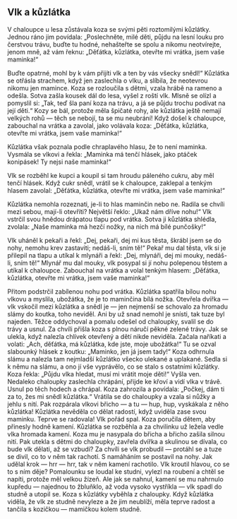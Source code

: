 Vlk a kůzlátka
----------------------------
V chaloupce u lesa zůstávala koza se svými pěti roztomilými kůzlátky. Jednou ráno jim povídala: „Poslechněte, milé děti, půjdu na lesní louku pro čerstvou trávu, buďte tu hodné, nehašteřte se spolu a nikomu neotvírejte, jenom mně, až vám řeknu:
„Děťátka, kůzlátka,
otevřte mi vrátka,
jsem vaše maminka!“

Buďte opatrné, mohl by k vám přijíti vlk a ten by vás všecky snědl!“
Kůzlátka se otřásla strachem, když jen zaslechla o vlku, a slíbila, že neotevrou nikomu jen mamince. Koza se rozloučila s dětmi, vzala hrábě na rameno a odešla.
Sotva zašla kousek dál do lesa, vyšel z roští vlk. Mlsně se olízl a pomyslil si: „Tak, teď šla paní koza na trávu, a já se půjdu trochu podívat na její děti.“
Kozy se bál, protože měla špičaté rohy, ale kůzlátka ještě nemají velkých rohů — těch se nebojí, ta se mu neubrání!
Když došel k chaloupce, zabouchal na vrátka a zavolal, jako volávala koza:
„Děťátka, kůzlátka,
otevřte mi vrátka,
jsem vaše maminka!“

Kůzlátka však poznala podle chraplavého hlasu, že to není maminka. Vysmála se vlkovi a řekla:
„Maminka má tenčí hlásek,
jako ptáček konipásek!
Ty nejsi naše maminka!“

Vlk se rozběhl ke kupci a koupil si tam hroudu páleného cukru, aby měl tenčí hlásek. Když cukr snědl, vrátil se k chaloupce, zaklepal a tenkým hlasem zavolal:
„Děťátka, kůzlátka,
otevřte mi vrátka,
jsem vaše maminka!“

Kůzlátka nemohla rozeznati, je-li to hlas maminčin nebo ne. Radila se chvíli mezi sebou, mají-li otevříti? Největší řeklo: „Ukaž nám dříve nohu!“
Vlk vstrčil svou hnědou drápatou tlapu pod vrátka. Sotva ji kůzlátka shlédla, zvolala:
„Naše maminka má hezčí nožky,
na nich má bílé punčošky!“

Vlk uháněl k pekaři a řekl: „Dej, pekaři, dej mi kus těsta, škrábl jsem se do nohy, nemohu krev zastaviti; nedáš-li, sním tě!“
Pekař mu dal těsta, vlk si je přilepil na tlapu a utíkal k mlynáři a řekl: „Dej, mlynáři, dej mi mouky, nedáš-li, sním tě!“
Mlynář mu dal mouky, vlk posypal si jí nohu polepenou těstem a utíkal k chaloupce.
Zabouchal na vrátka a volal tenkým hlasem:
„Děťátka, kůzlátka,
otevřte mi vrátka,
jsem vaše maminka!“

Přitom podstrčil zabílenou nohu pod vrátka. Kůzlátka spatřila bílou nohu vlkovu a myslila, ubožátka, že je to maminčina bílá nožka.
Otevřela dvířka — vlk vskočil mezi kůzlátka a snědl je — jen nejmenší se schovalo za hromadu slámy do koutka, toho neviděl. Ani by už snad nemohl je snísti, tak tuze byl najeden.
Těžce oddychoval a pomalu odešel od chaloupky, svalil se do trávy a usnul.
Za chvíli přišla koza s plnou náručí pěkné zelené trávy. Jak se ulekla, když nalezla chlívek otevřený a dětí nikde neviděla. Začala naříkati a volati: „Ach, děťátka, má kůzlátka, kde jste, moje ubožátka!“ Tu se ozval slabounký hlásek z koutku: „Maminko, jen já jsem tady!“ Koza odhrnula slámu a nalezla tam nejmladší kůzlátko všecko ulekané a uplakané.
Sedla si k němu na slámu, a ono jí vše vyprávělo, co se stalo s ostatními kůzlátky.
Koza řekla: „Půjdu vlka hledat, musí mi vrátit moje děti!“ Vyšla ven.
Nedaleko chaloupky zaslechla chrápání, přijde ke křoví a vidí vlka v trávě. Usnul po těch hodech a chrápal.
Koza zahrozila a povídala: „Počkej, dám ti za to, žes mi snědl kůzlátka.“
Vrátila se do chaloupky a vzala si nůžky a jehlu s nití. Pak rozpárala vlkovi břicho — a tu — hup, hup, vyskákala z něho kůzlátka! Kůzlátka nevěděla co dělat radostí, když uviděla zase svou maminku. Teprve se radovala!
Vlk pořád spal. Koza poručila dětem, aby přinesly hodně kamení. Kůzlátka se rozběhla a za chvilinku už ležela vedle vlka hromada kamení.
Koza mu je nasypala do břicha a břicho zašila silnou nití. Pak utekla s dětmi do chaloupky, zavřela dvířka a skulinou se dívala, co bude vlk dělati, až se vzbudí?
Za chvíli se vlk probudil — protáhl se a tuze se divil, co to v něm tak rachotí. S namáháním se postavil na nohy. Jak udělal krok — hrr — hrr, tak v něm kamení rachotilo. Vlk kroutil hlavou, co se to s ním děje? Pomalounku se loudal ke studni, vylezl na roubení a chtěl se napíti, protože měl velkou žízeň.
Ale jak se nahnul, kamení se mu nahrnulo kupředu — najednou to žbluňklo, až voda vysoko vystříkla — vlk spadl do studně a utopil se.
Koza s kůzlátky vyběhla z chaloupky. Když kůzlátka viděla, že vlk ze studně nevyleze a že jim neublíží, měla teprve radost a tančila s kozičkou — mamičkou kolem studně.